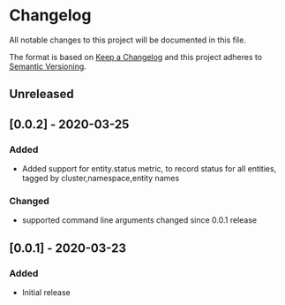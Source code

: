 # Changelog
All notable changes to this project will be documented in this file.

The format is based on [Keep a Changelog](http://keepachangelog.com/en/1.0.0/)
and this project adheres to [Semantic Versioning](http://semver.org/spec/v2.0.0.html).

## Unreleased

## [0.0.2] - 2020-03-25
### Added
- Added support for entity.status metric, to record status for all entities, tagged by cluster,namespace,entity names

### Changed
- supported command line arguments changed since 0.0.1 release 

## [0.0.1] - 2020-03-23

### Added
- Initial release
